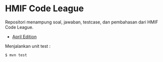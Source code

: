 # HMIF Code League

Repositori menampung soal, jawaban, testcase, dan pembahasan dari HMIF Code League.

- [April Edition](src/main/java/code/league/april)

Menjalankan unit test :

```bash
$ mvn test 
```
